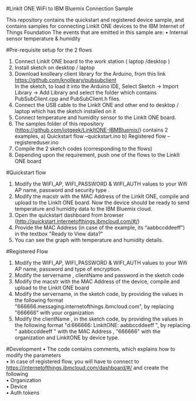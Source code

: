 #LinkIt ONE WiFi to IBM Bluemix Connection Sample

This repository contains the quickstart and registered device sample, and contains samples for connecting LinkIt ONE devices to the IBM Internet of Things Foundation
The events that are emitted in this sample are:
  •	Internal sensor temperature & humidity
  
#Pre-requisite setup for the 2 flows

  1.	Connect LinkIt ONE board to the work station ( laptop /desktop )
  2.	Install sketch on desktop / laptop
  3.	Download knolleary client library for the Arduino, from this link
   https://github.com/knolleary/pubsubclient  
  In the sketch, to load it into the Arduino IDE, Select Sketch -> Import Library -> Add Library and select the folder which contains PubSubClient.cpp and PubSubClient.h files.
  4.	Connect the USB cable to the LinkIt ONE and other end to desktop / laptop which has the sketch installed on it
  5.	Connect temperature and humidity sensor to the LinkIt ONE board.
  6.	The samples folder of this repository (https://github.com/iotgeek/LinkItONE-IBMBluemix/) contains 2 examples, 
  a) Quickstart flow –quickstart.ino 
  b) Registered flow – registereduser.ino
  7.	Compile the 2 sketch codes (corresponding to the flows)
  8.	Depending upon the requirement, push one of the flows to the  LinkIt ONE board
  
#Quickstart flow

  1.	Modify the WIFI_AP, WIFI_PASSWORD & WIFI_AUTH values to your Wifi AP name, password and security type .
  2.	Modify the macstr  with the MAC Address of the LinkIt ONE, compile and upload to the LinkIt ONE board. Now the device should be ready to send temperature and humidity data to the IBM Bluemix cloud.
  3.	Open the quickstart dashboard from browser (http://quickstart.internetofthings.ibmcloud.com/#/)
  4.	Provide the MAC Address (in case of the example, its “aabbccddeeff”) in the textbox "Ready to View data?"
  5.	You can see the graph with temperature and humidity details.


#Registered Flow

  1.	Modify the WIFI_AP, WIFI_PASSWORD & WIFI_AUTH values to your Wifi AP name, password and type of encryption.
  2.	Modify the servername , clientName  and password  in the sketch code
  3.	Modify the macstr  with the MAC Address of the device, compile and upload to the LinkIt ONE board
  4.	Modify the servername, in the sketch code, by providing the values in the following format "666666.messaging.internetofthings.ibmcloud.com", by replacing "666666" with your organization
  5.	Modify the clientName  , in the sketch code, by providing the values in the following format "d:666666: LinkItONE: aabbccddeeff ", by replacing " aabbccddeeff " with the MAC Address , "666666" with the organization and LinkItONE by device type.
  
#Development
  •	The code contains comments, which explains how to modify the parameters  
  •	In case of registered flow, you will have to connect to https://internetofthings.ibmcloud.com/dashboard/#/ and create the     following  
      •	Organization  
      •	Device  
      •	Auth tokens  





